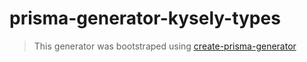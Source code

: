 # prisma-generator-kysely-types

> This generator was bootstraped using [create-prisma-generator](https://github.com/YassinEldeeb/create-prisma-generator)
